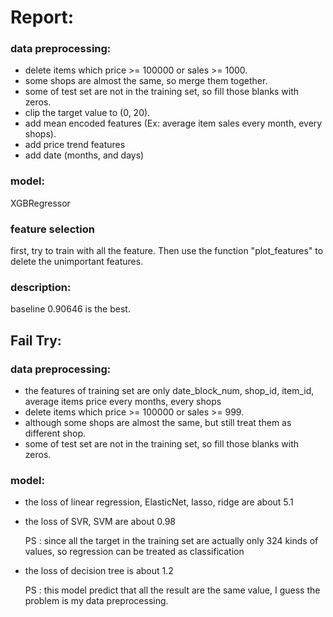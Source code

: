 # Report:


### data preprocessing:

* delete items which price >= 100000 or sales >= 1000.
* some shops are almost the same, so merge them together.
* some of test set are not in the training set, so fill those blanks with zeros.
* clip the target value to (0, 20).
* add mean encoded features (Ex: average item sales every month, every shops).
* add price trend features
* add date (months, and days)

### model:
XGBRegressor

### feature selection
first, try to train with all the feature. Then use the function "plot_features" to delete the unimportant features.

### description:
baseline 0.90646 is the best.

## Fail Try:

### data preprocessing:

* the features of training set are only date_block_num, shop_id, item_id, average items price every months, every shops
* delete items which price >= 100000 or sales >= 999.
* although some shops are almost the same, but still treat them as different shop.
* some of test set are not in the training set, so fill those blanks with zeros.

### model:
* the loss of linear regression, ElasticNet, lasso, ridge are about 5.1
* the loss of SVR, SVM are about 0.98

  PS : since all the target in the training set are actually only 324 kinds of values, so regression can be treated as classification
* the loss of decision tree is about 1.2

  PS : this model predict that all the result are the same value, I guess the problem is my data preprocessing.



